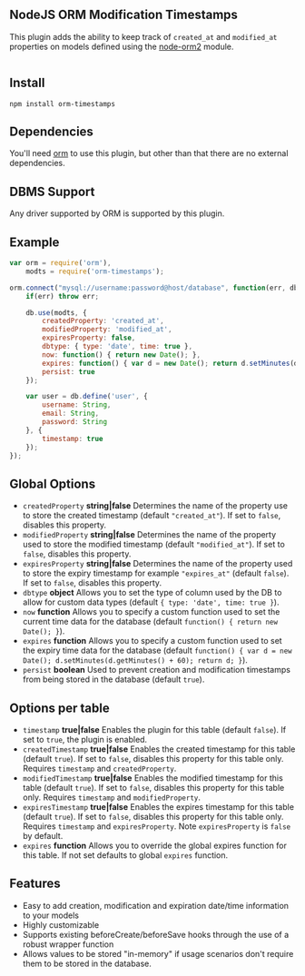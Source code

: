 ## NodeJS ORM Modification Timestamps
This plugin adds the ability to keep track of `created_at` and `modified_at` properties on models defined using the [node-orm2][node-orm2] module.

<a href="https://npmjs.org/package/orm-timestamps"><img src="https://badge.fury.io/js/orm-timestamps.png" alt="" style="max-width:100%;"></a>

## Install
```
npm install orm-timestamps
```

## Dependencies
You'll need [orm][node-orm2] to use this plugin, but other than that there are no external dependencies.

## DBMS Support
Any driver supported by ORM is supported by this plugin.

## Example
```javascript
var orm = require('orm'),
    modts = require('orm-timestamps');

orm.connect("mysql://username:password@host/database", function(err, db) {
	if(err) throw err;

	db.use(modts, {
		createdProperty: 'created_at',
		modifiedProperty: 'modified_at',
		expiresProperty: false,
		dbtype: { type: 'date', time: true },
		now: function() { return new Date(); },
		expires: function() { var d = new Date(); return d.setMinutes(d.getMinutes() + 60); },
		persist: true
	});

	var user = db.define('user', {
		username: String,
		email: String,
		password: String
	}, {
		timestamp: true
	});
});


```

## Global Options
- `createdProperty` **string|false** 
  Determines the name of the property use to store the created timestamp (default `"created_at"`). If set to `false`, disables this property.
- `modifiedProperty` **string|false** 
  Determines the name of the property used to store the modified timestamp (default `"modified_at"`). If set to `false`, disables this property.
- `expiresProperty` **string|false** 
  Determines the name of the property used to store the expiry timestamp for example `"expires_at"` (default `false`). If set to `false`, disables this property.
- `dbtype` **object** 
  Allows you to set the type of column used by the DB to allow for custom data types (default `{ type: 'date', time: true }`).
- `now` **function**
  Allows you to specify a custom function used to set the current time data for the database (default `function() { return new Date(); }`).
- `expires` **function**
  Allows you to specify a custom function used to set the expiry time data for the database (default `function() { var d = new Date(); d.setMinutes(d.getMinutes() + 60); return d; }`).
- `persist` **boolean**
  Used to prevent creation and modification timestamps from being stored in the database (default `true`).

## Options per table
- `timestamp` **true|false** 
  Enables the plugin for this table (default `false`). If set to `true`, the plugin is enabled.
- `createdTimestamp` **true|false** 
  Enables the created timestamp for this table (default `true`). If set to `false`, disables this property for this table only. Requires `timestamp` and `createdProperty`.
- `modifiedTimestamp` **true|false** 
  Enables the modified timestamp for this table (default `true`). If set to `false`, disables this property for this table only. Requires `timestamp` and `modifiedProperty`.
- `expiresTimestamp` **true|false** 
  Enables the expires timestamp for this table (default `true`). If set to `false`, disables this property for this table only. Requires `timestamp` and `expiresProperty`. Note `expiresProperty` is `false` by default.
- `expires` **function** 
  Allows you to override the global expires function for this table. If not set defaults to global `expires` function.

## Features
- Easy to add creation, modification and expiration date/time information to your models
- Highly customizable
- Supports existing beforeCreate/beforeSave hooks through the use of a robust wrapper function
- Allows values to be stored "in-memory" if usage scenarios don't require them to be stored in the database.

[node-orm2]: https://github.com/dresende/node-orm2
